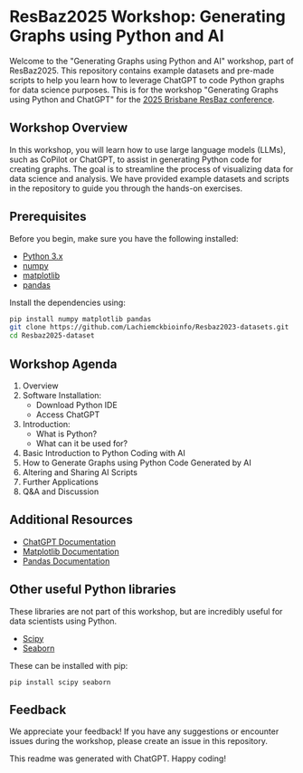# ResBaz2025 Workshop: Generating Graphs using Python and AI

Welcome to the "Generating Graphs using Python and AI" workshop, part of ResBaz2025. This repository contains example datasets and pre-made scripts to help you learn how to leverage ChatGPT to code Python graphs for data science purposes. This is for the workshop "Generating Graphs using Python and ChatGPT" for the [2025 Brisbane ResBaz conference](https://resbaz.github.io/resbaz2025qld/).

## Workshop Overview

In this workshop, you will learn how to use large language models (LLMs), such as CoPilot or ChatGPT, to assist in generating Python code for creating graphs. The goal is to streamline the process of visualizing data for data science and analysis. We have provided example datasets and scripts in the repository to guide you through the hands-on exercises.

## Prerequisites

Before you begin, make sure you have the following installed:

- [Python 3.x](https://www.python.org/)
- [numpy](https://numpy.org/)
- [matplotlib](https://matplotlib.org/)
- [pandas](https://pandas.pydata.org/)

Install the dependencies using:

```bash
pip install numpy matplotlib pandas
git clone https://github.com/Lachiemckbioinfo/Resbaz2023-datasets.git
cd Resbaz2025-dataset
```
## Workshop Agenda

1. Overview
2. Software Installation:
   - Download Python IDE
   - Access ChatGPT
3. Introduction:
   - What is Python?
   - What can it be used for?
4. Basic Introduction to Python Coding with AI
5. How to Generate Graphs using Python Code Generated by AI
6. Altering and Sharing AI Scripts
7. Further Applications
8. Q&A and Discussion


## Additional Resources

- [ChatGPT Documentation](https://docs.openai.com/models/gpt/)
- [Matplotlib Documentation](https://matplotlib.org/stable/contents.html)
- [Pandas Documentation](https://pandas.pydata.org/docs/)

## Other useful Python libraries
These libraries are not part of this workshop, but are incredibly useful for data scientists using Python.
- [Scipy](https://docs.scipy.org/doc/)
- [Seaborn](https://seaborn.pydata.org/documentation.html)

These can be installed with pip:
```
pip install scipy seaborn
```

## Feedback
We appreciate your feedback! If you have any suggestions or encounter issues during the workshop, please create an issue in this repository.

This readme was generated with ChatGPT. Happy coding!
